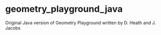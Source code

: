 # geometry_playground_java
Original Java version of Geometry Playground written by D. Heath and J. Jacobs
